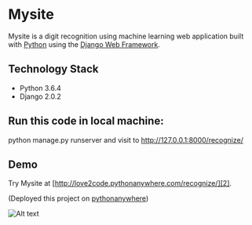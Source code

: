 # Mysite

Mysite is a digit recognition using machine learning web application built with [Python][0] using the [Django Web Framework][1].

## Technology Stack

- Python 3.6.4
- Django 2.0.2

## Run this code in local machine:
python manage.py runserver and visit to http://127.0.0.1:8000/recognize/


## Demo 

Try Mysite at [http://love2code.pythonanywhere.com/recognize/][2].

(Deployed this project on [pythonanywhere][3])

[0]: https://www.python.org/
[1]: https://www.djangoproject.com/
[2]: http://love2code.pythonanywhere.com/recognize/
[3]: http://love2code.pythonanywhere.com/

![Alt text](https://raw.githubusercontent.com/yogeshchandra12345/mysite/master/digit_predictor_.gif)
